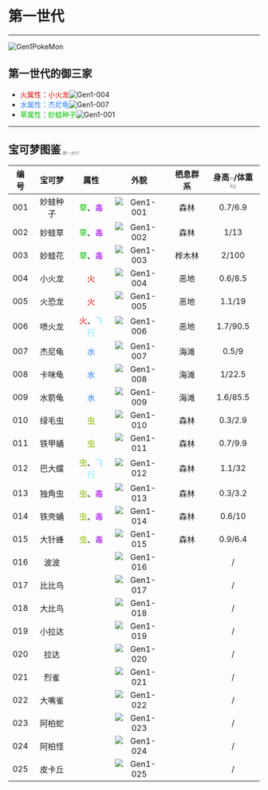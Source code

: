 # 第一世代

---

![Gen1PokeMon](/images/PokeMons/InitialPokeMon/gen1.jpg)

## 第一世代的御三家

* <font color="#E40000">火属性：小火龙</font>![Gen1-004](/images/PokeMons/Gen1/004.gif "小火龙")<br>
* <font color="#2B80FF">水属性：杰尼龟</font>![Gen1-007](/images/PokeMons/Gen1/007.gif "杰尼龟")<br>
* <font color="#00C000">草属性：妙蛙种子</font>![Gen1-001](/images/PokeMons/Gen1/001.gif "妙蛙种子")<br>

---

## 宝可梦图鉴<font size="1" color="#A9A9A9"><sub><i>.第一世代</i></sub></font>

|编号|宝可梦|属性|外貌|栖息群系|身高<font size="1" color="#A9A9A9"><i>m</i></font>/体重<font size="1" color="#A9A9A9"><i>kg</i></font>|
|:---:|:---:|:---:|:---:|:---:|:---:|
|001|妙蛙种子|<font color="#00C000">草</font>、<font color="#A000E0">毒</font>|![Gen1-001](/images/PokeMons/Gen1/001.gif "妙蛙种子")|森林|0.7/6.9|
|002|妙蛙草|<font color="#00C000">草</font>、<font color="#A000E0">毒</font>|![Gen1-002](/images/PokeMons/Gen1/002.gif "妙蛙草")|森林|1/13|
|003|妙蛙花|<font color="#00C000">草</font>、<font color="#A000E0">毒</font>|![Gen1-003](/images/PokeMons/Gen1/003.gif "妙蛙花")|桦木林|2/100|
|004|小火龙|<font color="#E40000">火</font>|![Gen1-004](/images/PokeMons/Gen1/004.gif "小火龙")|恶地|0.6/8.5|
|005|火恐龙|<font color="#E40000">火</font>|![Gen1-005](/images/PokeMons/Gen1/005.gif "火恐龙")|恶地|1.1/19|
|006|喷火龙|<font color="#E40000">火</font>、<font color="#7EE7FF">飞行</font>|![Gen1-006](/images/PokeMons/Gen1/006.gif "喷火龙")|恶地|1.7/90.5|
|007|杰尼龟|<font color="#2B80FF">水</font>|![Gen1-007](/images/PokeMons/Gen1/007.gif "杰尼龟")|海滩|0.5/9|
|008|卡咪龟|<font color="#2B80FF">水</font>|![Gen1-008](/images/PokeMons/Gen1/008.gif "卡咪龟")|海滩|1/22.5|
|009|水箭龟|<font color="#2B80FF">水</font>|![Gen1-009](/images/PokeMons/Gen1/009.gif "水箭龟")|海滩|1.6/85.5|
|010|绿毛虫|<font color="#8ABC00">虫</font>|![Gen1-010](/images/PokeMons/Gen1/010.gif "绿毛虫")|森林|0.3/2.9|
|011|铁甲蛹|<font color="#8ABC00">虫</font>|![Gen1-011](/images/PokeMons/Gen1/011.gif "铁甲蛹")|森林|0.7/9.9|
|012|巴大蝶|<font color="#8ABC00">虫</font>、<font color="#7EE7FF">飞行</font>|![Gen1-012](/images/PokeMons/Gen1/012.gif "巴大蝶")|森林|1.1/32|
|013|独角虫|<font color="#8ABC00">虫</font>、<font color="#A000E0">毒</font>|![Gen1-013](/images/PokeMons/Gen1/013.gif "独角虫")|森林|0.3/3.2|
|014|铁壳蛹|<font color="#8ABC00">虫</font>、<font color="#A000E0">毒</font>|![Gen1-014](/images/PokeMons/Gen1/014.gif "铁壳蛹")|森林|0.6/10|
|015|大针蜂|<font color="#8ABC00">虫</font>、<font color="#A000E0">毒</font>|![Gen1-015](/images/PokeMons/Gen1/015.gif "大针蜂")|森林|0.9/6.4|
|016|波波|<font color="#00C000"></font>|![Gen1-016](/images/PokeMons/Gen1/016.gif "波波")||/|
|017|比比鸟|<font color="#00C000"></font>|![Gen1-017](/images/PokeMons/Gen1/017.gif "比比鸟")||/|
|018|大比鸟|<font color="#00C000"></font>|![Gen1-018](/images/PokeMons/Gen1/018.gif "大比鸟")||/|
|019|小拉达|<font color="#00C000"></font>|![Gen1-019](/images/PokeMons/Gen1/019.gif "小拉达")||/|
|020|拉达|<font color="#00C000"></font>|![Gen1-020](/images/PokeMons/Gen1/020.gif "拉达")||/|
|021|烈雀|<font color="#00C000"></font>|![Gen1-021](/images/PokeMons/Gen1/021.gif "烈雀")||/|
|022|大嘴雀|<font color="#00C000"></font>|![Gen1-022](/images/PokeMons/Gen1/022.gif "大嘴雀")||/|
|023|阿柏蛇|<font color="#00C000"></font>|![Gen1-023](/images/PokeMons/Gen1/023.gif "阿柏蛇")||/|
|024|阿柏怪|<font color="#00C000"></font>|![Gen1-024](/images/PokeMons/Gen1/024.gif "阿柏怪")||/|
|025|皮卡丘|<font color="#00C000"></font>|![Gen1-025](/images/PokeMons/Gen1/025.gif "皮卡丘")||/|
